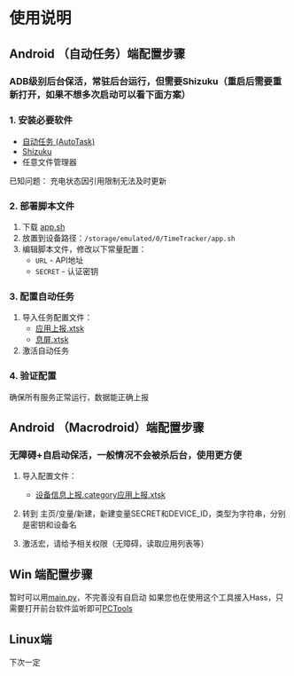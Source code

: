 # 使用说明

## Android （自动任务）端配置步骤
### ADB级别后台保活，常驻后台运行，但需要Shizuku（重启后需要重新打开，如果不想多次启动可以看下面方案）
### 1. 安装必要软件
- [自动任务 (AutoTask)](https://github.com/xjunz/AutoTask)
- [Shizuku](https://github.com/RikkaApps/Shizuku)
- 任意文件管理器

已知问题： 充电状态因引用限制无法及时更新

### 2. 部署脚本文件
1. 下载 [app.sh](Android_%E8%87%AA%E5%8A%A8%E4%BB%BB%E5%8A%A1/app.sh)
2. 放置到设备路径：`/storage/emulated/0/TimeTracker/app.sh`
3. 编辑脚本文件，修改以下常量配置：
   - `URL` - API地址
   - `SECRET` - 认证密钥

### 3. 配置自动任务
1. 导入任务配置文件：
   - [应用上报.xtsk](Android_%E8%87%AA%E5%8A%A8%E4%BB%BB%E5%8A%A1/%E5%BA%94%E7%94%A8%E4%B8%8A%E6%8A%A5.xtsk)
   - [息屏.xtsk](Android_%E8%87%AA%E5%8A%A8%E4%BB%BB%E5%8A%A1/%E6%81%AF%E5%B1%8F.xtsk)
2. 激活自动任务

### 4. 验证配置
确保所有服务正常运行，数据能正确上报

## Android （Macrodroid）端配置步骤
### 无障碍+自启动保活，一般情况不会被杀后台，使用更方便
1. 导入配置文件：
    - [设备信息上报.category](Android_Macrodroid/%E8%AE%BE%E5%A4%87%E4%BF%A1%E6%81%AF%E4%B8%8A%E6%8A%A5.category)[应用上报.xtsk]([设备信息上报.category](Android_Macrodroid/%E8%AE%BE%E5%A4%87%E4%BF%A1%E6%81%AF%E4%B8%8A%E6%8A%A5.category))

2. 转到 主页/变量/新建，新建变量SECRET和DEVICE_ID，类型为字符串，分别是密钥和设备名
3. 激活宏，请给予相关权限（无障碍，读取应用列表等）

## Win 端配置步骤
暂时可以用[main.py](Win_py/main.py)，不完善没有自启动
如果您也在使用这个工具接入Hass，只需要打开前台软件监听即可[PCTools](https://github.com/1812z/PCTools)

## Linux端
下次一定
